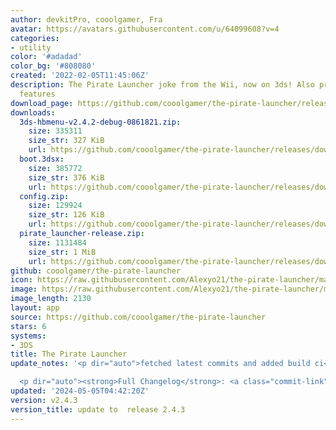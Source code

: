 ```yaml
---
author: devkitPro, cooolgamer, Fra
avatar: https://avatars.githubusercontent.com/u/64099608?v=4
categories:
- utility
color: '#adadad'
color_bg: '#808080'
created: '2022-02-05T11:45:06Z'
description: The Pirate Launcher joke from the Wii, now on 3ds! Also provides debugging
  features
download_page: https://github.com/cooolgamer/the-pirate-launcher/releases
downloads:
  3ds-hbmenu-v2.4.2-debug-0861821.zip:
    size: 335311
    size_str: 327 KiB
    url: https://github.com/cooolgamer/the-pirate-launcher/releases/download/v2.4.3/3ds-hbmenu-v2.4.2-debug-0861821.zip
  boot.3dsx:
    size: 385772
    size_str: 376 KiB
    url: https://github.com/cooolgamer/the-pirate-launcher/releases/download/v2.4.3/boot.3dsx
  config.zip:
    size: 129924
    size_str: 126 KiB
    url: https://github.com/cooolgamer/the-pirate-launcher/releases/download/v2.4.3/config.zip
  pirate_launcher-release.zip:
    size: 1131484
    size_str: 1 MiB
    url: https://github.com/cooolgamer/the-pirate-launcher/releases/download/v2.4.3/pirate_launcher-release.zip
github: cooolgamer/the-pirate-launcher
icon: https://raw.githubusercontent.com/Alexyo21/the-pirate-launcher/master/icon.png
image: https://raw.githubusercontent.com/Alexyo21/the-pirate-launcher/master/icon.png
image_length: 2130
layout: app
source: https://github.com/cooolgamer/the-pirate-launcher
stars: 6
systems:
- 3DS
title: The Pirate Launcher
update_notes: '<p dir="auto">fetched latest commits and added build ci</p>

  <p dir="auto"><strong>Full Changelog</strong>: <a class="commit-link" href="https://github.com/cooolgamer/the-pirate-launcher/compare/v2.4.3...v2.4.3"><tt>v2.4.3...v2.4.3</tt></a></p>'
updated: '2024-05-05T04:42:20Z'
version: v2.4.3
version_title: update to  release 2.4.3
---
```

